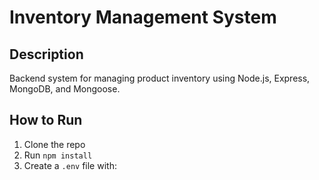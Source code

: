 # Inventory Management System

## Description
Backend system for managing product inventory using Node.js, Express, MongoDB, and Mongoose.

## How to Run
1. Clone the repo
2. Run `npm install`
3. Create a `.env` file with:
